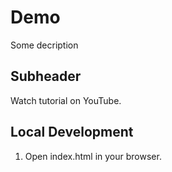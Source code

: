 # Demo

Some decription

## Subheader

Watch tutorial on YouTube.

## Local Development

1. Open index.html in your browser.